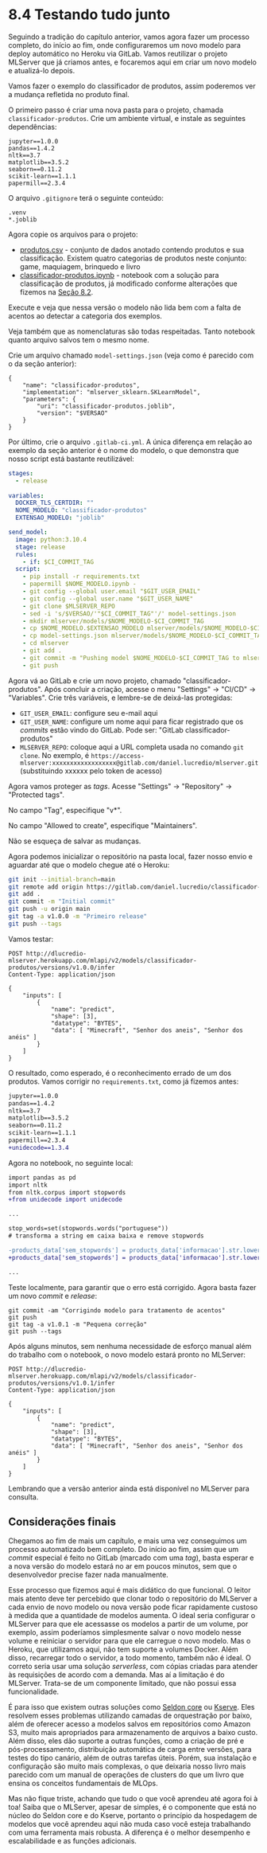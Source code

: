 # 8.4 Testando tudo junto

Seguindo a tradição do capítulo anterior, vamos agora fazer um processo completo, do início ao fim, onde configuraremos um novo modelo para deploy automático no Heroku via GitLab. Vamos reutilizar o projeto MLServer que já criamos antes, e focaremos aqui em criar um novo modelo e atualizá-lo depois.

Vamos fazer o exemplo do classificador de produtos, assim poderemos ver a mudança refletida no produto final.

O primeiro passo é criar uma nova pasta para o projeto, chamada `classificador-produtos`. Crie um ambiente virtual, e instale as seguintes dependências:

```
jupyter==1.0.0
pandas==1.4.2
nltk==3.7
matplotlib==3.5.2
seaborn==0.11.2
scikit-learn==1.1.1
papermill==2.3.4
```

O arquivo `.gitignore` terá o seguinte conteúdo:

```
.venv
*.joblib
```

Agora copie os arquivos para o projeto:

* [produtos.csv](codigo/classificador-produtos/produtos.csv) - conjunto de dados anotado contendo produtos e sua classificação. Existem quatro categorias de produtos neste conjunto: game, maquiagem, brinquedo e livro
* [classificador-produtos.ipynb](codigo/classificador-produtos/classificador-produtos.ipynb) - notebook com a solução para classificação de produtos, já modificado conforme alterações que fizemos na [Seção 8.2](./8-2-model-serving-com-mlserver.md).

Execute e veja que nessa versão o modelo não lida bem com a falta de acentos ao detectar a categoria dos exemplos.

Veja também que as nomenclaturas são todas respeitadas. Tanto notebook quanto arquivo salvos tem o mesmo nome.

Crie um arquivo chamado `model-settings.json` (veja como é parecido com o da seção anterior):

```
{
    "name": "classificador-produtos",
    "implementation": "mlserver_sklearn.SKLearnModel",
    "parameters": {
        "uri": "classificador-produtos.joblib",
        "version": "$VERSAO"
    }
}
```

Por último, crie o arquivo `.gitlab-ci.yml`. A única diferença em relação ao exemplo da seção anterior é o nome do modelo, o que demonstra que nosso script está bastante reutilizável:

```yml
stages:
  - release
 
variables:
  DOCKER_TLS_CERTDIR: ""
  NOME_MODELO: "classificador-produtos"
  EXTENSAO_MODELO: "joblib"

send_model:
  image: python:3.10.4
  stage: release
  rules:
    - if: $CI_COMMIT_TAG
  script:
    - pip install -r requirements.txt
    - papermill $NOME_MODELO.ipynb -
    - git config --global user.email "$GIT_USER_EMAIL"
    - git config --global user.name "$GIT_USER_NAME"
    - git clone $MLSERVER_REPO
    - sed -i 's/$VERSAO/'"$CI_COMMIT_TAG"'/' model-settings.json
    - mkdir mlserver/models/$NOME_MODELO-$CI_COMMIT_TAG
    - cp $NOME_MODELO.$EXTENSAO_MODELO mlserver/models/$NOME_MODELO-$CI_COMMIT_TAG
    - cp model-settings.json mlserver/models/$NOME_MODELO-$CI_COMMIT_TAG
    - cd mlserver
    - git add .
    - git commit -m "Pushing model $NOME_MODELO-$CI_COMMIT_TAG to mlserver repo"
    - git push
```

Agora vá ao GitLab e crie um novo projeto, chamado "classificador-produtos". Após concluir a criação, acesse o menu "Settings" -> "CI/CD" -> "Variables". Crie três variáveis, e lembre-se de deixá-las protegidas:

* `GIT_USER_EMAIL`: configure seu e-mail aqui
* `GIT_USER_NAME`: configure um nome aqui para ficar registrado que os _commits_ estão vindo do GitLab. Pode ser: "GitLab classificador-produtos"
* `MLSERVER_REPO`: coloque aqui a URL completa usada no comando `git clone`. No exemplo, é `https://access-mlserver:xxxxxxxxxxxxxxxxxx@gitlab.com/daniel.lucredio/mlserver.git` (substituindo xxxxxx pelo token de acesso)

Agora vamos proteger as _tags_. Acesse "Settings" -> "Repository" -> "Protected tags".

No campo "Tag", especifique "v*".

No campo "Allowed to create", especifique "Maintainers".

Não se esqueça de salvar as mudanças.

Agora podemos inicializar o repositório na pasta local, fazer nosso envio e aguardar até que o modelo chegue até o Heroku:

```sh
git init --initial-branch=main
git remote add origin https://gitlab.com/daniel.lucredio/classificador-produtos.git
git add .
git commit -m "Initial commit"
git push -u origin main
git tag -a v1.0.0 -m "Primeiro release"
git push --tags
```

Vamos testar:

```
POST http://dlucredio-mlserver.herokuapp.com/mlapi/v2/models/classificador-produtos/versions/v1.0.0/infer
Content-Type: application/json

{
    "inputs": [
        {
            "name": "predict",
            "shape": [3],
            "datatype": "BYTES",
            "data": [ "Minecraft", "Senhor dos aneis", "Senhor dos anéis" ]
        }
    ]
}
```

O resultado, como esperado, é o reconhecimento errado de um dos produtos. Vamos corrigir no `requirements.txt`, como já fizemos antes:

```diff
jupyter==1.0.0
pandas==1.4.2
nltk==3.7
matplotlib==3.5.2
seaborn==0.11.2
scikit-learn==1.1.1
papermill==2.3.4
+unidecode==1.3.4
```

Agora no notebook, no seguinte local:

```diff
import pandas as pd
import nltk
from nltk.corpus import stopwords
+from unidecode import unidecode

...

stop_words=set(stopwords.words("portuguese"))
# transforma a string em caixa baixa e remove stopwords

-products_data['sem_stopwords'] = products_data['informacao'].str.lower().apply(lambda x: ' '.join([word for word in x.split() if word not in (stop_words)]))
+products_data['sem_stopwords'] = products_data['informacao'].str.lower().apply(lambda x: ' '.join([unidecode(word) for word in x.split() if word not in (stop_words)]))

...
```

Teste localmente, para garantir que o erro está corrigido. Agora basta fazer um novo _commit_ e _release_:

```
git commit -am "Corrigindo modelo para tratamento de acentos" 
git push
git tag -a v1.0.1 -m "Pequena correção"
git push --tags
```

Após alguns minutos, sem nenhuma necessidade de esforço manual além do trabalho com o notebook, o novo modelo estará pronto no MLServer:

```
POST http://dlucredio-mlserver.herokuapp.com/mlapi/v2/models/classificador-produtos/versions/v1.0.1/infer
Content-Type: application/json

{
    "inputs": [
        {
            "name": "predict",
            "shape": [3],
            "datatype": "BYTES",
            "data": [ "Minecraft", "Senhor dos aneis", "Senhor dos anéis" ]
        }
    ]
}
```

Lembrando que a versão anterior ainda está disponível no MLServer para consulta.

## Considerações finais

Chegamos ao fim de mais um capítulo, e mais uma vez conseguimos um processo automatizado bem completo. Do início ao fim, assim que um _commit_ especial é feito no GitLab (marcado com uma _tag_), basta esperar e a nova versão do modelo estará no ar em poucos minutos, sem que o desenvolvedor precise fazer nada manualmente.

Esse processo que fizemos aqui é mais didático do que funcional. O leitor mais atento deve ter percebido que clonar todo o repositório do MLServer a cada envio de novo modelo ou nova versão pode ficar rapidamente custoso à medida que a quantidade de modelos aumenta. O ideal seria configurar o MLServer para que ele acessasse os modelos a partir de um volume, por exemplo, assim poderíamos simplesmente salvar o novo modelo nesse volume e reiniciar o servidor para que ele carregue o novo modelo. Mas o Heroku, que utilizamos aqui, não tem suporte a volumes Docker. Além disso, recarregar todo o servidor, a todo momento, também não é ideal. O correto seria usar uma solução _serverless_, com cópias criadas para atender às requisições de acordo com a demanda. Mas aí a limitação é do MLServer. Trata-se de um componente limitado, que não possui essa funcionalidade.

É para isso que existem outras soluções como [Seldon core](https://www.seldon.io/solutions/open-source-projects/core) ou [Kserve](https://kserve.github.io/website). Eles resolvem esses problemas utilizando camadas de orquestração por baixo, além de oferecer acesso a modelos salvos em repositórios como Amazon S3, muito mais apropriados para armazenamento de arquivos a baixo custo. Além disso, eles dão suporte a outras funções, como a criação de pré e pós-processamento, distribuição automática de carga entre versões, para testes do tipo canário, além de outras tarefas úteis. Porém, sua instalação e configuração são muito mais complexas, o que deixaria nosso livro mais parecido com um manual de operações de clusters do que um livro que ensina os conceitos fundamentais de MLOps.

Mas não fique triste, achando que tudo o que você aprendeu até agora foi à toa! Saiba que o MLServer, apesar de simples, é o componente que está no núcleo do Seldon core e do Kserve, portanto o princípio da hospedagem de modelos que você aprendeu aqui não muda caso você esteja trabalhando com uma ferramenta mais robusta. A diferença é o melhor desempenho e escalabilidade e as funções adicionais.